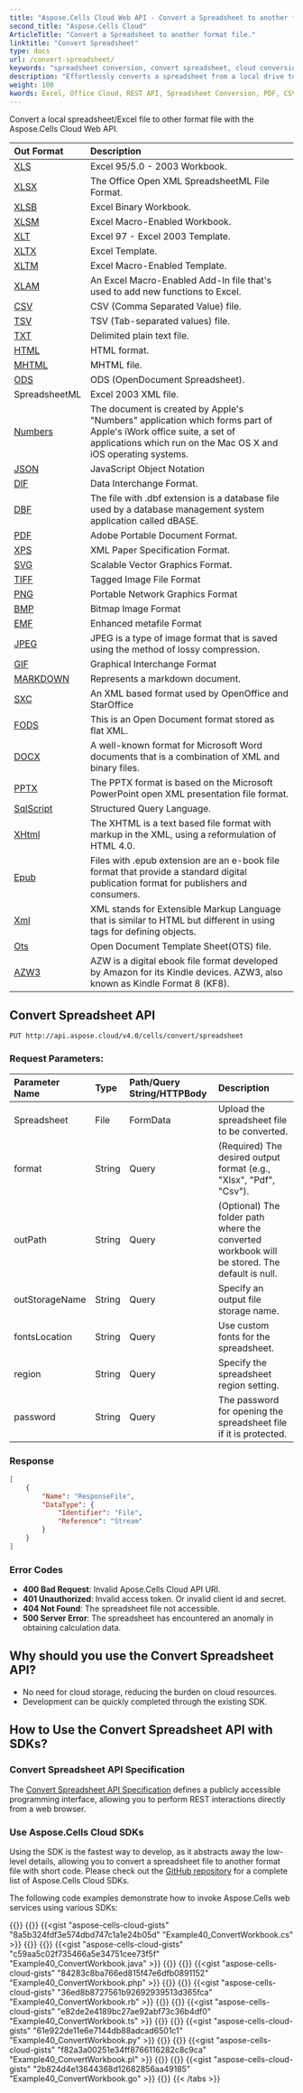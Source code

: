 ```yaml
---
title: "Aspose.Cells Cloud Web API - Convert a Spreadsheet to another format file."
second_title: "Aspose.Cells Cloud"
ArticleTitle: "Convert a Spreadsheet to another format file."
linktitle: "Convert Spreadsheet"
type: docs
url: /convert-spreadsheet/
keywords: "spreadsheet conversion, convert spreadsheet, cloud conversion, REST API, XLSX, PDF, CSV, JSON, Markdown, convert local files"
description: "Effortlessly converts a spreadsheet from a local drive to various specified formats using the Excel API."
weight: 100
kwords: Excel, Office Cloud, REST API, Spreadsheet Conversion, PDF, CSV, JSON, Markdown, Match all blank cells in an Excel worksheet
---
```


Convert a local spreadsheet/Excel file to other format file with the Aspose.Cells Cloud Web API.

|**Out Format**|**Description**|
| :- | :- |
|[XLS](https://docs.fileformat.com/spreadsheet/xls/)|Excel 95/5.0 - 2003 Workbook.|
|[XLSX](https://docs.fileformat.com/spreadsheet/xlsx/)|The Office Open XML SpreadsheetML File Format.|
|[XLSB](https://docs.fileformat.com/spreadsheet/xlsb/)|Excel Binary Workbook.|
|[XLSM](https://docs.fileformat.com/spreadsheet/xlsm/)|Excel Macro-Enabled Workbook.|
|[XLT](https://docs.fileformat.com/spreadsheet/xlt/)|Excel 97 - Excel 2003 Template.|
|[XLTX](https://docs.fileformat.com/spreadsheet/xltx/)|Excel Template.|
|[XLTM](https://docs.fileformat.com/spreadsheet/xltm/)|Excel Macro-Enabled Template.|
|[XLAM](https://docs.fileformat.com/spreadsheet/xlam/)|An Excel Macro-Enabled Add-In file that's used to add new functions to Excel.|
|[CSV](https://docs.fileformat.com/spreadsheet/csv/)|CSV (Comma Separated Value) file.|
|[TSV](https://docs.fileformat.com/spreadsheet/tsv/)|TSV (Tab-separated values) file.|
|[TXT](https://docs.fileformat.com/word-processing/txt/)|Delimited plain text file.|
|[HTML](https://docs.fileformat.com/web/html/)|HTML format.|
|[MHTML](https://docs.fileformat.com/web/mhtml/)|MHTML file.|
|[ODS](https://docs.fileformat.com/spreadsheet/ods/)|ODS (OpenDocument Spreadsheet).|
|SpreadsheetML|Excel 2003 XML file.|
|[Numbers](https://docs.fileformat.com/spreadsheet/numbers/)|The document is created by Apple's "Numbers" application which forms part of Apple's iWork office suite, a set of applications which run on the Mac OS X and iOS operating systems.|
|[JSON](https://docs.fileformat.com/web/json/)|JavaScript Object Notation|
|[DIF](https://docs.fileformat.com/spreadsheet/dif/)|Data Interchange Format.|
|[DBF](https://docs.fileformat.com/database/dbf/)|The file with .dbf extension is a database file used by a database management system application called dBASE.|
|[PDF](https://docs.fileformat.com/pdf/)|Adobe Portable Document Format.|
|[XPS](https://docs.fileformat.com/page-description-language/xps/)|XML Paper Specification Format.|
|[SVG](https://docs.fileformat.com/page-description-language/svg/)|Scalable Vector Graphics Format.|
|[TIFF](https://docs.fileformat.com/image/tiff/)|Tagged Image File Format|
|[PNG](https://docs.fileformat.com/image/png/)|Portable Network Graphics Format|
|[BMP](https://docs.fileformat.com/image/bmp/)|Bitmap Image Format|
|[EMF](https://docs.fileformat.com/image/emf/)|Enhanced metafile Format|
|[JPEG](https://docs.fileformat.com/image/jpeg/)|JPEG is a type of image format that is saved using the method of lossy compression.|
|[GIF](https://docs.fileformat.com/image/gif/)|Graphical Interchange Format|
|[MARKDOWN](https://docs.fileformat.com/word-processing/md/)|Represents a markdown document.|
|[SXC](https://docs.fileformat.com/spreadsheet/sxc/)|An XML based format used by OpenOffice and StarOffice|
|[FODS](https://docs.fileformat.com/spreadsheet/fods/)|This is an Open Document format stored as flat XML.|
|[DOCX](https://docs.fileformat.com/word-processing/docx/)|A well-known format for Microsoft Word documents that is a combination of XML and binary files.|
|[PPTX](https://docs.fileformat.com/presentation/pptx/)|The PPTX format is based on the Microsoft PowerPoint open XML presentation file format.|
|[SqlScript](https://docs.fileformat.com/database/sql/)|Structured Query Language.|
|[XHtml](https://docs.fileformat.com/web/xhtml/)|The XHTML is a text based file format with markup in the XML, using a reformulation of HTML 4.0.|
|[Epub](https://docs.fileformat.com/ebook/epub/)|Files with .epub extension are an e-book file format that provide a standard digital publication format for publishers and consumers.|
|[Xml](https://docs.fileformat.com/web/xml/)|XML stands for Extensible Markup Language that is similar to HTML but different in using tags for defining objects.|
|[Ots](https://docs.fileformat.com/spreadsheet/ots/)|Open Document Template Sheet(OTS) file.|
|[AZW3](https://docs.fileformat.com/ebook/azw3/)|AZW is a digital ebook file format developed by Amazon for its Kindle devices. AZW3, also known as Kindle Format 8 (KF8).|

## **Convert Spreadsheet API**

```http
PUT http://api.aspose.cloud/v4.0/cells/convert/spreadsheet
```

### **Request Parameters:**

| Parameter Name | Type | Path/Query String/HTTPBody | Description |
| :- | :- | :- |:- |
|Spreadsheet|File|FormData|Upload the spreadsheet file to be converted.|
|format|String|Query|(Required) The desired output format (e.g., "Xlsx", "Pdf", "Csv").|
|outPath|String|Query|(Optional) The folder path where the converted workbook will be stored. The default is null.|
|outStorageName|String|Query|Specify an output file storage name.|
|fontsLocation|String|Query|Use custom fonts for the spreadsheet.|
|region|String|Query|Specify the spreadsheet region setting.|
|password|String|Query|The password for opening the spreadsheet file if it is protected.|

### **Response**

```json
[
    {
        "Name": "ResponseFile",
        "DataType": {
            "Identifier": "File",
            "Reference": "Stream"
        }
    }
]
```

### Error Codes

- **400 Bad Request**: Invalid Apose.Cells Cloud API URI.
- **401 Unauthorized**: Invalid access token. Or invalid client id and secret.
- **404 Not Found**: The spreadsheet file not accessible.
- **500 Server Error**: The spreadsheet has encountered an anomaly in obtaining calculation data.

## Why should you use the Convert Spreadsheet API?

- No need for cloud storage, reducing the burden on cloud resources.
- Development can be quickly completed through the existing SDK.

## How to Use the Convert Spreadsheet API with SDKs?

### Convert Spreadsheet API Specification

The [Convert Spreadsheet API Specification](https://reference.aspose.cloud/cells/#/ConversionController/ConvertSpreadsheet) defines a publicly accessible programming interface, allowing you to perform REST interactions directly from a web browser.

### Use Aspose.Cells Cloud SDKs

Using the SDK is the fastest way to develop, as it abstracts away the low-level details, allowing you to convert a spreadsheet file to another format file with short code.
Please check out the [GitHub repository](https://github.com/aspose-cells-cloud) for a complete list of Aspose.Cells Cloud SDKs.

The following code examples demonstrate how to invoke Aspose.Cells web services using various SDKs:

{{<tabs tabTotal="8" tabID="1" tabName1="C#" tabName2="Java" tabName3="PHP" tabName4="Ruby" tabName5="Node.js" tabName6="Python" tabName7="Perl" tabName8="Go" >}}
{{<tab tabNum="1" >}}
{{<gist "aspose-cells-cloud-gists" "8a5b324fdf3e574dbd747c1a1e24b05d" "Example40_ConvertWorkbook.cs" >}}
{{</tab>}}
{{<tab tabNum="2" >}}
{{<gist "aspose-cells-cloud-gists" "c59aa5c02f735466a5e34751cee73f5f" "Example40_ConvertWorkbook.java" >}}
{{</tab>}}
{{<tab tabNum="3" >}}
{{<gist "aspose-cells-cloud-gists" "84283c8ba766ed815f47e6dfb0891152" "Example40_ConvertWorkbook.php" >}}
{{</tab>}}
{{<tab tabNum="4" >}}
{{<gist "aspose-cells-cloud-gists" "36ed8b8727561b92692939513d365fca" "Example40_ConvertWorkbook.rb" >}}
{{</tab>}}
{{<tab tabNum="5" >}}
{{<gist "aspose-cells-cloud-gists" "e82de2e4189bc27ae92abf73c36b4df0" "Example40_ConvertWorkbook.ts" >}}
{{</tab>}}
{{<tab tabNum="6" >}}
{{<gist "aspose-cells-cloud-gists" "61e922de11e6e7144db88adcad6501c1" "Example40_ConvertWorkbook.py" >}}
{{</tab>}}
{{<tab tabNum="7" >}}
{{<gist "aspose-cells-cloud-gists" "f82a3a00251e34ff8766116282c8c9ca" "Example40_ConvertWorkbook.pl" >}}
{{</tab>}}
{{<tab tabNum="8" >}}
{{<gist "aspose-cells-cloud-gists" "2b824d4e13644368d12682856aa49185" "Example40_ConvertWorkbook.go" >}}
{{</tab>}}
{{< /tabs >}}
